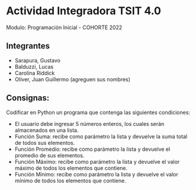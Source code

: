 # Actividad Integradora TSIT 4.0

Modulo: Programación Inicial - COHORTE 2022

## Integrantes

- Sarapura, Gustavo
- Balduzzi, Lucas
- Carolina Riddick
- Oliver, Juan Guillermo
(agreguen sus nombres)


## Consignas:
Codificar en Python un programa que contenga las siguientes condiciones:
- El usuario debe ingresar 5 números enteros, los cuales serán almacenados en una
lista.
- Función Suma: recibe como parámetro la lista y devuelve la suma total de todos
sus elementos.
- Función Promedio: recibe como parámetro la lista y devuelve el promedio de sus
elementos.
- Función Máximo: recibe como parámetro la lista y devuelve el valor máximo de
todos los elementos que contiene.
- Función Mínimo: recibe como parámetro la lista y devuelve el valor mínimo de
todos los elementos que contiene.
